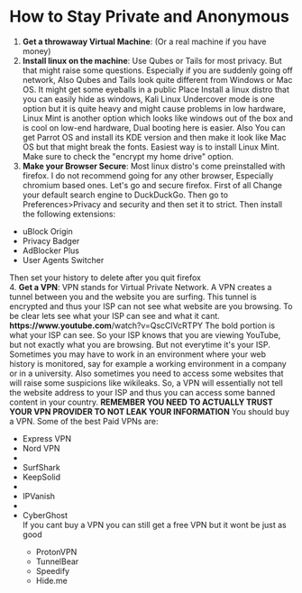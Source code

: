 # How to Stay Private and Anonymous
1. <b>Get a throwaway Virtual Machine</b>: (Or a real machine if you have money)
2. <b>Install linux on the machine</b>: Use Qubes or Tails for most privacy. But that might raise some questions. Especially if you are suddenly going off network, Also Qubes and Tails look quite different from Windows or Mac OS. It might get some eyeballs in a public Place
Install a linux distro that you can easily hide as windows, Kali Linux Undercover mode is one option but it is quite heavy and might cause problems in low hardware, Linux Mint is another option which looks like windows out of the box and is cool on low-end hardware, Dual booting here is easier. Also You can get Parrot OS and install its KDE version and then make it look like Mac OS but that might break the fonts. Easiest way is to install Linux Mint. Make sure to check the "encrypt my home drive" option.
3. <b>Make your Browser Secure</b>: Most linux distro's come preinstalled with firefox. I do not recommend going for any other browser, Especially chromium based ones. Let's go and secure firefox.
First of all Change your default search engine to DuckDuckGo. Then go to Preferences>Privacy and security and then set it to strict. Then install the following extensions:
<ul>
<li>	uBlock Origin</li>
<li>	Privacy Badger</li>
<li>	AdBlocker Plus</li>
<li>	User Agents Switcher</li>
</ul>
Then set your history to delete after you quit firefox<br>
4. <b>Get a VPN</b>: VPN stands for Virtual Private Network. A VPN creates a tunnel between you and the website you are surfing. This tunnel is encrypted and thus your ISP can not see what website are you browsing. To be clear lets see what your ISP can see and what it cant.
<b>https://www.youtube.com</b>/watch?v=QscClVcRTPY
The bold portion is what your ISP can see. So your ISP knows that you are viewing YouTube, but not exactly what you are browsing. But not everytime it's your ISP. Sometimes you may have to work in an environment where your web history is monitored, say for example a working environment in a company or in a university. Also sometimes you need to access some websites that will raise some suspicions like wikileaks. 
So, a VPN will essentially not tell the website address to your ISP and thus you can access some banned content in your country. 
<b> REMEMBER YOU NEED TO ACTUALLY TRUST YOUR VPN PROVIDER TO NOT LEAK YOUR INFORMATION</b>
You should buy a VPN. Some of the best Paid VPNs are:
<ul>
<li>	Express VPN</li>
<li>	Nord VPN<li>
<li>	SurfShark</li>
<li>	KeepSolid<li>
<li>	IPVanish<li>
<li>	CyberGhost</li>
If you cant buy a VPN you can still get a free VPN but it wont be just as good
<ul>
<li>	ProtonVPN</li>
<li>	TunnelBear</li>
<li>	Speedify</li>
<li>	Hide.me</li>
